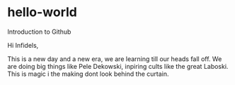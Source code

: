 # hello-world
Introduction to Github

Hi Infidels,

This is a new day and a new era, we are learning till our heads fall off. We are doing big things like Pele Dekowski, inpiring cults like the great Laboski. This is magic i the making dont look behind the curtain.

